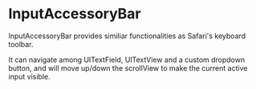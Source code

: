 # InputAccessoryBar

InputAccessoryBar provides similiar functionalities as Safari's keyboard toolbar.

It can navigate among UITextField, UITextView and a custom dropdown button, and will move up/down the scrollView to make the current active input visible.
